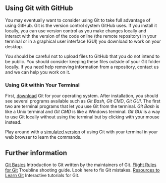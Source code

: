 ## Using Git with GitHub
You may eventually want to consider using Git to take full advantage of using GitHub. Git is the version control system GitHub uses. If you install it locally, you can use version control as you make changes locally and interact with the version of the code online (the remote repository) in your terminal or in a graphical user interface (GUI) you download to work on your desktop.

You should be careful not to upload files to GitHub that you do not intend to be public. You should consider keeping these files outside of your Git folder locally. If you need help removing
information from a repository, contact us and we can help you work on it.

### Using Git within Your Terminal
First, [download](https://git-scm.com/downloads) Git for your operating system. After installation, you should see several programs available such as *Git Bash*, *Git CMD*, *Git GUI*. The first two are terminal programs that let you use Git from the terminal. *Git Bash* is like a Unix terminal and *Git CMD* is like a Windows terminal. *Git GUI* is a way to use Git locally without using the terminal but by clicking with your mouse instead.

Play around with a [simulated version](https://try.github.io/levels/1/challenges/1) of using Git with your terminal in your web browser to learn the commands.

## Further information

[Git Basics](https://git-scm.com/book/en/v1/Getting-Started-Git-Basics) Introduction to Git written by the maintainers of Git.
[Flight Rules for Git](https://github.com/k88hudson/git-flight-rules) Troubline shooting guide. Look here to fix Git mistakes.
[Resources to Learn Git](https://try.github.io/) Interactive tutorials for Git.